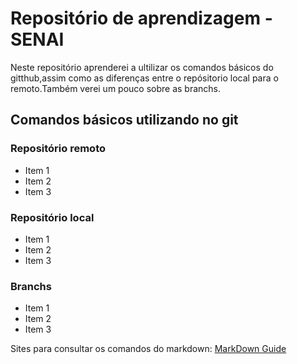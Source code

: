 # Repositório de aprendizagem - SENAI
Neste repositório aprenderei a ultilizar os comandos básicos do gitthub,assim como as diferenças entre o repósitorio local para o remoto.Também verei um pouco sobre as branchs.

## Comandos básicos utilizando no git
### Repositório remoto
- Item 1
- Item 2
- Item 3

### Repositório local 
- Item 1
- Item 2
- Item 3

### Branchs
- Item 1
- Item 2
- Item 3

Sites para consultar os comandos do markdown: [MarkDown Guide](ttps://www.markdownguide.org/basic-syntax/)